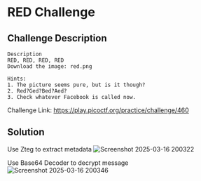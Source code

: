 # RED Challenge

## Challenge Description
```
Description
RED, RED, RED, RED
Download the image: red.png

Hints:
1. The picture seems pure, but is it though?
2. Red?Ged?Bed?Aed?
3. Check whatever Facebook is called now.
```

Challenge Link: https://play.picoctf.org/practice/challenge/460

## Solution

Use Zteg to extract metadata
![Screenshot 2025-03-16 200322](https://github.com/user-attachments/assets/3b501939-141b-4146-b867-ef1252227f78)

Use Base64 Decoder to decrypt message
![Screenshot 2025-03-16 200346](https://github.com/user-attachments/assets/3e10f381-24ea-4b7f-8eb6-b6792cc092a6)
